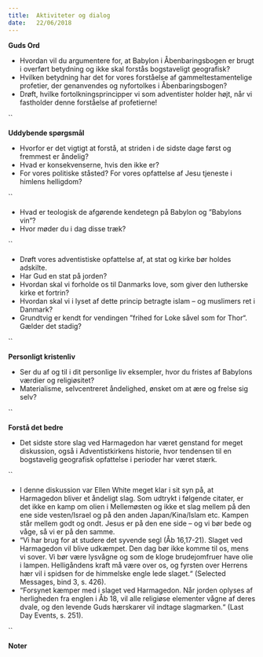 ```yaml
---
title:  Aktiviteter og dialog
date:   22/06/2018
---
```


**Guds Ord**

*	Hvordan vil du argumentere for, at Babylon i Åbenbaringsbogen er brugt i overført betydning og ikke skal forstås bogstaveligt geografisk?
  *	Hvilken betydning har det for vores forståelse af gammeltestamentelige profetier, der genanvendes og nyfortolkes i Åbenbaringsbogen?
  *	Drøft, hvilke fortolkningsprincipper vi som adventister holder højt, når vi fastholder denne forståelse af profetierne!

``

**Uddybende spørgsmål**

*	Hvorfor er det vigtigt at forstå, at striden i de sidste dage først og fremmest er åndelig?
  *	Hvad er konsekvenserne, hvis den ikke er?
  *	For vores politiske ståsted? For vores opfattelse af Jesu tjeneste i himlens helligdom?

``

*	Hvad er teologisk de afgørende kendetegn på Babylon og ”Babylons vin“?
  *	Hvor møder du i dag disse træk?

``

*	Drøft vores adventistiske opfattelse af, at stat og kirke bør holdes adskilte.
  *	Har Gud en stat på jorden?
  *	Hvordan skal vi forholde os til Danmarks love, som giver den lutherske kirke et fortrin?
  *	Hvordan skal vi i lyset af dette princip betragte islam – og muslimers ret i Danmark?
  *	Grundtvig er kendt for vendingen ”frihed for Loke såvel som for Thor“. Gælder det stadig?

``

**Personligt kristenliv**

*	Ser du af og til i dit personlige liv eksempler, hvor du fristes af Babylons værdier og religiøsitet?
  *	Materialisme, selvcentreret åndelighed, ønsket om at ære og frelse sig selv?

``

**Forstå det bedre**

*	Det sidste store slag ved Harmagedon har været genstand for meget diskussion, også i Adventistkirkens historie, hvor tendensen til en bogstavelig geografisk opfattelse i perioder har været stærk.

``

*	I denne diskussion var Ellen White meget klar i sit syn på, at Harmagedon bliver et åndeligt slag. Som udtrykt i følgende citater, er det ikke en kamp om olien i Mellemøsten og ikke et slag mellem på den ene side vesten/Israel og på den anden Japan/Kina/Islam etc. Kampen står mellem godt og ondt. Jesus er på den ene side – og vi bør bede og våge, så vi er på den samme.
  *	“Vi har brug for at studere det syvende segl (Åb 16,17-21). Slaget ved Harmagedon vil blive udkæmpet. Den dag bør ikke komme til os, mens vi sover. Vi bør være lysvågne og som de kloge brudejomfruer have olie i lampen. Helligåndens kraft må være over os, og fyrsten over Herrens hær vil i spidsen for de himmelske engle lede slaget.“ (Selected Messages, bind 3, s. 426).
  *	“Forsynet kæmper med i slaget ved Harmagedon. Når jorden oplyses af herligheden fra englen i Åb 18, vil alle religiøse elementer vågne af deres dvale, og den levende Guds hærskarer vil indtage slagmarken.“ (Last Day Events, s. 251).

``

**Noter**

` `
